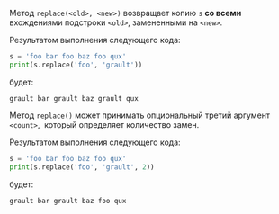 

Метод `replace(<old>, <new>)` возвращает копию `s` **со всеми** вхождениями подстроки `<old>`, замененными на `<new>`.

Результатом выполнения следующего кода:

```python
s = 'foo bar foo baz foo qux'
print(s.replace('foo', 'grault'))
```

будет:

```no-highlight
grault bar grault baz grault qux
```

Метод `replace()` может принимать опциональный третий аргумент `<count>`,  который определяет количество замен.

Результатом выполнения следующего кода:

```python
s = 'foo bar foo baz foo qux'
print(s.replace('foo', 'grault', 2))
```

будет:

```no-highlight
grault bar grault baz foo qux
```

